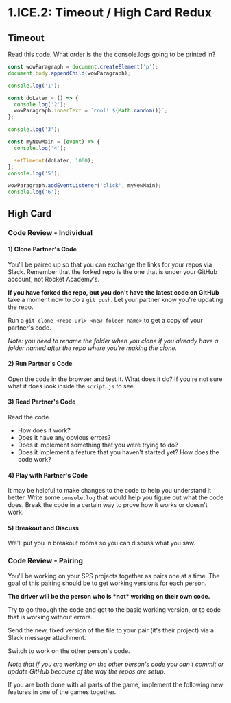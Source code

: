 # 1.ICE.2: Timeout / High Card Redux

## Timeout

Read this code. What order is the the console.logs going to be printed in?

```js
const wowParagraph = document.createElement('p');
document.body.appendChild(wowParagraph);

console.log('1');

const doLater = () => {
  console.log('2');
  wowParagraph.innerText = `cool! ${Math.random()}`;
};

console.log('3');

const myNewMain = (event) => {
  console.log('4');

  setTimeout(doLater, 1000);
};
console.log('5');

wowParagraph.addEventListener('click', myNewMain);
console.log('6');
```

## High Card

### Code Review - Individual

#### 1\) Clone Partner's Code

You'll be paired up so that you can exchange the links for your repos via Slack. Remember that the forked repo is the one that is under your GitHub account, not Rocket Academy's.

**If you have forked the repo, but you don't have the latest code on GitHub** take a moment now to do a `git push`. Let your partner know you're updating the repo.

Run a `git clone <repo-url> <new-folder-name>` to get a copy of your partner's code.

_Note: you need to rename the folder when you clone if you already have a folder named after the repo where you're making the clone._

#### 2\) Run Partner's Code

Open the code in the browser and test it. What does it do? If you're not sure what it does look inside the `script.js` to see.

#### 3\) Read Partner's Code

Read the code.

- How does it work?
- Does it have any obvious errors?
- Does it implement something that you were trying to do?
- Does it implement a feature that you haven't started yet? How does the code work?

#### 4\) Play with Partner's Code

It may be helpful to make changes to the code to help you understand it better. Write some `console.log` that would help you figure out what the code does. Break the code in a certain way to prove how it works or doesn't work.

#### 5\) Breakout and Discuss

We'll put you in breakout rooms so you can discuss what you saw.

### Code Review - Pairing

You'll be working on your SPS projects together as pairs one at a time. The goal of this pairing should be to get working versions for each person.

**The driver will be the person who is \*not\* working on their own code.**

Try to go through the code and get to the basic working version, or to code that is working without errors.

Send the new, fixed version of the file to your pair \(it's their project\) via a Slack message attachment.

Switch to work on the other person's code.

_Note that if you are working on the other person's code you can't commit or update GitHub because of the way the repos are setup._

If you are both done with all parts of the game, implement the following new features in one of the games together.
